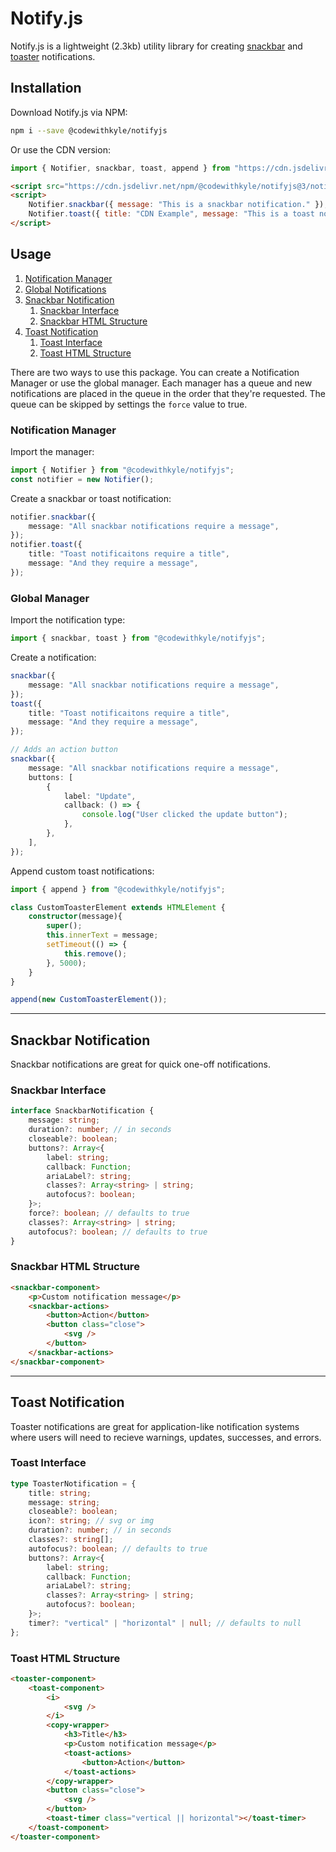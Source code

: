 # Notify.js

Notify.js is a lightweight (2.3kb) utility library for creating [snackbar](https://material.io/develop/web/components/snackbars/) and [toaster](https://www.carbondesignsystem.com/components/notification/code/) notifications.

## Installation

Download Notify.js via NPM:

```sh
npm i --save @codewithkyle/notifyjs
```

Or use the CDN version:

```javascript
import { Notifier, snackbar, toast, append } from "https://cdn.jsdelivr.net/npm/@codewithkyle/notifyjs@3/notify.min.mjs";
```

```html
<script src="https://cdn.jsdelivr.net/npm/@codewithkyle/notifyjs@3/notify.min.js"></script>
<script>
    Notifier.snackbar({ message: "This is a snackbar notification." });
    Notifier.toast({ title: "CDN Example", message: "This is a toast notification." });
</script>
```

## Usage

1. [Notification Manager](#notification-manager)
1. [Global Notifications](#global-manager)
1. [Snackbar Notification](#snackbar-notification)
    1. [Snackbar Interface](#snackbar-interface)
    1. [Snackbar HTML Structure](#snackbar-html-structure)
1. [Toast Notification](#toast-notification)
    1. [Toast Interface](#toast-interface)
    1. [Toast HTML Structure](#toast-html-structure)

There are two ways to use this package. You can create a Notification Manager or use the global manager. Each manager has a queue and new notifications are placed in the queue in the order that they're requested. The queue can be skipped by settings the `force` value to true.

### Notification Manager

Import the manager:

```typescript
import { Notifier } from "@codewithkyle/notifyjs";
const notifier = new Notifier();
```

Create a snackbar or toast notification:

```typescript
notifier.snackbar({
    message: "All snackbar notifications require a message",
});
notifier.toast({
    title: "Toast notificaitons require a title",
    message: "And they require a message",
});
```

### Global Manager

Import the notification type:

```typescript
import { snackbar, toast } from "@codewithkyle/notifyjs";
```

Create a notification:

```typescript
snackbar({
    message: "All snackbar notifications require a message",
});
toast({
    title: "Toast notificaitons require a title",
    message: "And they require a message",
});

// Adds an action button
snackbar({
    message: "All snackbar notifications require a message",
    buttons: [
        {
            label: "Update",
            callback: () => {
                console.log("User clicked the update button");
            },
        },
    ],
});
```

Append custom toast notifications:

```typescript
import { append } from "@codewithkyle/notifyjs";

class CustomToasterElement extends HTMLElement {
    constructor(message){
        super();
        this.innerText = message;
        setTimeout(() => {
            this.remove();
        }, 5000);
    }
}

append(new CustomToasterElement());
```

---

## Snackbar Notification

Snackbar notifications are great for quick one-off notifications.

### Snackbar Interface 

```typescript
interface SnackbarNotification {
    message: string;
    duration?: number; // in seconds
    closeable?: boolean;
    buttons?: Array<{
        label: string;
        callback: Function;
        ariaLabel?: string;
        classes?: Array<string> | string;
        autofocus?: boolean;
    }>;
    force?: boolean; // defaults to true
    classes?: Array<string> | string;
    autofocus?: boolean; // defaults to true
}
```

### Snackbar HTML Structure

```html
<snackbar-component>
    <p>Custom notification message</p>
    <snackbar-actions>
        <button>Action</button>
        <button class="close">
            <svg />
        </button>
    </snackbar-actions>
</snackbar-component>
```

---

## Toast Notification

Toaster notifications are great for application-like notification systems where users will need to recieve warnings, updates, successes, and errors.

### Toast Interface 

```typescript
type ToasterNotification = {
    title: string;
    message: string;
    closeable?: boolean;
    icon?: string; // svg or img
    duration?: number; // in seconds
    classes?: string[];
    autofocus?: boolean; // defaults to true
    buttons?: Array<{
        label: string;
        callback: Function;
        ariaLabel?: string;
        classes?: Array<string> | string;
        autofocus?: boolean;
    }>;
    timer?: "vertical" | "horizontal" | null; // defaults to null
};
```

### Toast HTML Structure

```html
<toaster-component>
    <toast-component>
        <i>
            <svg />
        </i>
        <copy-wrapper>
            <h3>Title</h3>
            <p>Custom notification message</p>
            <toast-actions>
                <button>Action</button>
            </toast-actions>
        </copy-wrapper>
        <button class="close">
            <svg />
        </button>
        <toast-timer class="vertical || horizontal"></toast-timer>
    </toast-component>
</toaster-component>
```
